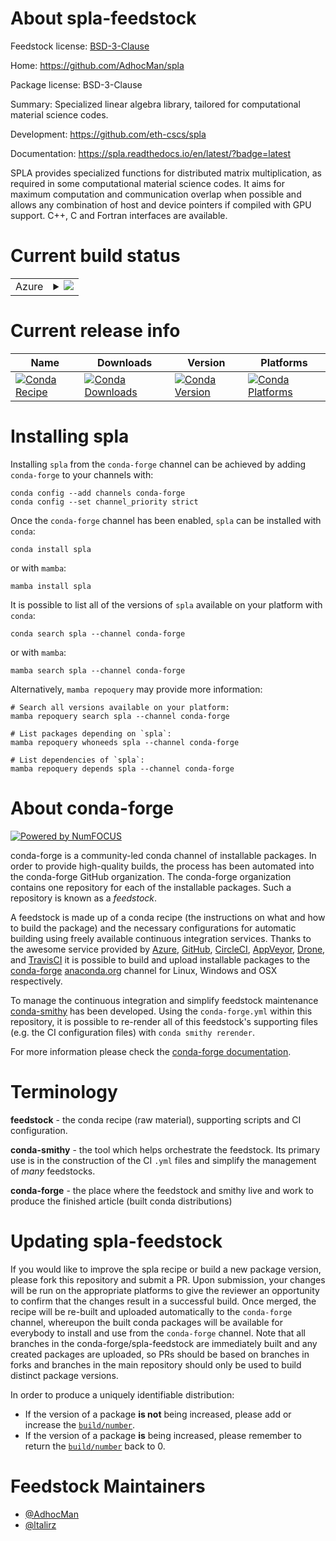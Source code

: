 About spla-feedstock
====================

Feedstock license: [BSD-3-Clause](https://github.com/conda-forge/spla-feedstock/blob/main/LICENSE.txt)

Home: https://github.com/AdhocMan/spla

Package license: BSD-3-Clause

Summary: Specialized linear algebra library, tailored for computational material science codes.

Development: https://github.com/eth-cscs/spla

Documentation: https://spla.readthedocs.io/en/latest/?badge=latest

SPLA provides specialized functions for distributed matrix multiplication, as required in some computational material science codes. It aims for maximum computation and communication overlap when possible and allows any combination of host and device pointers if compiled with GPU support. C++, C  and Fortran interfaces are available.


Current build status
====================


<table>
    
  <tr>
    <td>Azure</td>
    <td>
      <details>
        <summary>
          <a href="https://dev.azure.com/conda-forge/feedstock-builds/_build/latest?definitionId=12519&branchName=main">
            <img src="https://dev.azure.com/conda-forge/feedstock-builds/_apis/build/status/spla-feedstock?branchName=main">
          </a>
        </summary>
        <table>
          <thead><tr><th>Variant</th><th>Status</th></tr></thead>
          <tbody><tr>
              <td>linux_64_mpimpich</td>
              <td>
                <a href="https://dev.azure.com/conda-forge/feedstock-builds/_build/latest?definitionId=12519&branchName=main">
                  <img src="https://dev.azure.com/conda-forge/feedstock-builds/_apis/build/status/spla-feedstock?branchName=main&jobName=linux&configuration=linux%20linux_64_mpimpich" alt="variant">
                </a>
              </td>
            </tr><tr>
              <td>linux_64_mpiopenmpi</td>
              <td>
                <a href="https://dev.azure.com/conda-forge/feedstock-builds/_build/latest?definitionId=12519&branchName=main">
                  <img src="https://dev.azure.com/conda-forge/feedstock-builds/_apis/build/status/spla-feedstock?branchName=main&jobName=linux&configuration=linux%20linux_64_mpiopenmpi" alt="variant">
                </a>
              </td>
            </tr><tr>
              <td>osx_64_mpimpich</td>
              <td>
                <a href="https://dev.azure.com/conda-forge/feedstock-builds/_build/latest?definitionId=12519&branchName=main">
                  <img src="https://dev.azure.com/conda-forge/feedstock-builds/_apis/build/status/spla-feedstock?branchName=main&jobName=osx&configuration=osx%20osx_64_mpimpich" alt="variant">
                </a>
              </td>
            </tr><tr>
              <td>osx_64_mpiopenmpi</td>
              <td>
                <a href="https://dev.azure.com/conda-forge/feedstock-builds/_build/latest?definitionId=12519&branchName=main">
                  <img src="https://dev.azure.com/conda-forge/feedstock-builds/_apis/build/status/spla-feedstock?branchName=main&jobName=osx&configuration=osx%20osx_64_mpiopenmpi" alt="variant">
                </a>
              </td>
            </tr>
          </tbody>
        </table>
      </details>
    </td>
  </tr>
</table>

Current release info
====================

| Name | Downloads | Version | Platforms |
| --- | --- | --- | --- |
| [![Conda Recipe](https://img.shields.io/badge/recipe-spla-green.svg)](https://anaconda.org/conda-forge/spla) | [![Conda Downloads](https://img.shields.io/conda/dn/conda-forge/spla.svg)](https://anaconda.org/conda-forge/spla) | [![Conda Version](https://img.shields.io/conda/vn/conda-forge/spla.svg)](https://anaconda.org/conda-forge/spla) | [![Conda Platforms](https://img.shields.io/conda/pn/conda-forge/spla.svg)](https://anaconda.org/conda-forge/spla) |

Installing spla
===============

Installing `spla` from the `conda-forge` channel can be achieved by adding `conda-forge` to your channels with:

```
conda config --add channels conda-forge
conda config --set channel_priority strict
```

Once the `conda-forge` channel has been enabled, `spla` can be installed with `conda`:

```
conda install spla
```

or with `mamba`:

```
mamba install spla
```

It is possible to list all of the versions of `spla` available on your platform with `conda`:

```
conda search spla --channel conda-forge
```

or with `mamba`:

```
mamba search spla --channel conda-forge
```

Alternatively, `mamba repoquery` may provide more information:

```
# Search all versions available on your platform:
mamba repoquery search spla --channel conda-forge

# List packages depending on `spla`:
mamba repoquery whoneeds spla --channel conda-forge

# List dependencies of `spla`:
mamba repoquery depends spla --channel conda-forge
```


About conda-forge
=================

[![Powered by
NumFOCUS](https://img.shields.io/badge/powered%20by-NumFOCUS-orange.svg?style=flat&colorA=E1523D&colorB=007D8A)](https://numfocus.org)

conda-forge is a community-led conda channel of installable packages.
In order to provide high-quality builds, the process has been automated into the
conda-forge GitHub organization. The conda-forge organization contains one repository
for each of the installable packages. Such a repository is known as a *feedstock*.

A feedstock is made up of a conda recipe (the instructions on what and how to build
the package) and the necessary configurations for automatic building using freely
available continuous integration services. Thanks to the awesome service provided by
[Azure](https://azure.microsoft.com/en-us/services/devops/), [GitHub](https://github.com/),
[CircleCI](https://circleci.com/), [AppVeyor](https://www.appveyor.com/),
[Drone](https://cloud.drone.io/welcome), and [TravisCI](https://travis-ci.com/)
it is possible to build and upload installable packages to the
[conda-forge](https://anaconda.org/conda-forge) [anaconda.org](https://anaconda.org/)
channel for Linux, Windows and OSX respectively.

To manage the continuous integration and simplify feedstock maintenance
[conda-smithy](https://github.com/conda-forge/conda-smithy) has been developed.
Using the ``conda-forge.yml`` within this repository, it is possible to re-render all of
this feedstock's supporting files (e.g. the CI configuration files) with ``conda smithy rerender``.

For more information please check the [conda-forge documentation](https://conda-forge.org/docs/).

Terminology
===========

**feedstock** - the conda recipe (raw material), supporting scripts and CI configuration.

**conda-smithy** - the tool which helps orchestrate the feedstock.
                   Its primary use is in the construction of the CI ``.yml`` files
                   and simplify the management of *many* feedstocks.

**conda-forge** - the place where the feedstock and smithy live and work to
                  produce the finished article (built conda distributions)


Updating spla-feedstock
=======================

If you would like to improve the spla recipe or build a new
package version, please fork this repository and submit a PR. Upon submission,
your changes will be run on the appropriate platforms to give the reviewer an
opportunity to confirm that the changes result in a successful build. Once
merged, the recipe will be re-built and uploaded automatically to the
`conda-forge` channel, whereupon the built conda packages will be available for
everybody to install and use from the `conda-forge` channel.
Note that all branches in the conda-forge/spla-feedstock are
immediately built and any created packages are uploaded, so PRs should be based
on branches in forks and branches in the main repository should only be used to
build distinct package versions.

In order to produce a uniquely identifiable distribution:
 * If the version of a package **is not** being increased, please add or increase
   the [``build/number``](https://docs.conda.io/projects/conda-build/en/latest/resources/define-metadata.html#build-number-and-string).
 * If the version of a package **is** being increased, please remember to return
   the [``build/number``](https://docs.conda.io/projects/conda-build/en/latest/resources/define-metadata.html#build-number-and-string)
   back to 0.

Feedstock Maintainers
=====================

* [@AdhocMan](https://github.com/AdhocMan/)
* [@ltalirz](https://github.com/ltalirz/)

